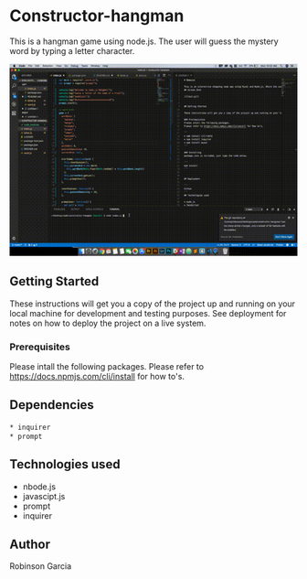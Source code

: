 # Constructor-hangman

This is a hangman game using node.js. The user will guess the mystery word by typing a letter character. 

![](hangman.gif)

## Getting Started

These instructions will get you a copy of the project up and running on your local machine for development and testing purposes. See deployment for notes on how to deploy the project on a live system.

### Prerequisites
Please intall the following packages.
Please refer to https://docs.npmjs.com/cli/install for how to's.

## Dependencies

```
* inquirer
* prompt
```

## Technologies used

* nbode.js
* javascipt.js
* prompt
* inquirer

## Author 

Robinson Garcia
